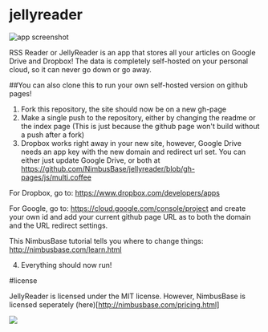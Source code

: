 jellyreader
===========

![app screenshot](http://nimbusbase.github.io/jellyreader/app_screenshot.png)

RSS Reader or JellyReader is an app that stores all your articles on Google Drive and Dropbox! The data is completely self-hosted on your personal cloud, so it can never go down or go away.

##You can also clone this to run your own self-hosted version on github pages!

1. Fork this repository, the site should now be on a new gh-page
2. Make a single push to the repository, either by changing the readme or the index page (This is just because the github page won't build without a push after a fork)
3. Dropbox works right away in your new site, however, Google Drive needs an app key with the new domain and redirect url set. You can either just update Google Drive, or both at https://github.com/NimbusBase/jellyreader/blob/gh-pages/js/multi.coffee

  For Dropbox, go to: https://www.dropbox.com/developers/apps

  For Google, go to: https://cloud.google.com/console/project and create your own id and add your current github page URL as to both the domain and the URL redirect settings.

  This NimbusBase tutorial tells you where to change things: http://nimbusbase.com/learn.html

4. Everything should now run!

#license

JellyReader is licensed under the MIT license. However, NimbusBase is licensed seperately (here)[http://nimbusbase.com/pricing.html]

<a href="http://nimbusbase.com/" target="_blank"><img src="http://nimbusbase.github.io/jellyreader/badge.png" /></a>
